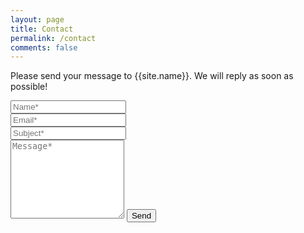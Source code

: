 ```yaml
---
layout: page
title: Contact
permalink: /contact
comments: false
---
```


<form id="gform" onsubmit="return contactFormSubmit();">    
<p class="mb-4">Please send your message to {{site.name}}. We will reply as soon as possible!</p>
<div class="form-group row">
  <div class="col-md-6">
    <input type="text" class="form-control" placeholder="Name*" name="name" required>
  </div>
  <div class="col-md-6">
    <input type="email" class="form-control" placeholder="Email*"  name="email" required>
  </div>
</div>
<div class="form-group">
  <input type="text" class="form-control" placeholder="Subject*"  name="subject" required>
</div>
<textarea rows="8" class="form-control mb-3" name="message" placeholder="Message*" required></textarea>    
<input id="contactSubmitBtn" class="btn btn-dark" type="submit" value="Send">
</form>